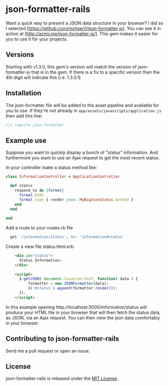 # json-formatter-rails

Want a quick way to present a JSON data structure in your browser? I did so
I selected [https://github.com/mohsen1/json-formatter-js]. You can see it
in action at [http://azimi.me/json-formatter-js/]. This gem makes it easier for you
to use it for your projects.

## Versions

Starting with v1.3.0, this gem's version will match the version of json-formatter-js
that is in the gem. If there is a fix to a specific version then the 4th digit will indicate this (i.e. 1.3.0.1)

## Installation

The json-formatter file will be added to the asset pipeline and available for you to use. 
If they're not already in `app/assets/javascripts/application.js` then add this line:

```js
//= require json-formatter
```

## Example use

Suppose you want to quickly display a bunch of "status" information. And furthermore you want
to use an Ajax request to get the most recent status.

In your controller make a status method like:

```ruby
class InformationController < ApplicationController

  def status
    respond_to do |format|
      format.html
      format.json { render json: MyBigJsonStatus.method }
    end
  end
  
end
```

Add a route to your routes.rb file

```ruby
  get '/information/status', to: 'information#status'
```

Create a view file status.html.erb

```html
    <div id="status">
      Status Information:
    </div>
    
    <script>
      $.getJSON( document.location.href, function( data ) {
          formatter = new JSONFormatter(data);
          $('#status').append(formatter.render());
      });
    </script>
```

In this example opening http://localhost:3000/information/status will produce your
HTML file in your browser that will then fetch the status data, as JSON, via an Ajax
request. You can then view the json data comfortably in your browser.

## Contributing to json-formatter-rails

Send me a pull request or open an issue.

## License
json-formatter-rails is released under the [MIT License](MIT-LICENSE).

